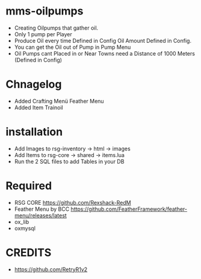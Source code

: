 # mms-oilpumps

- Creating Oilpumps that gather oil.
- Only 1 pump per Player
- Produce Oil every time Defined in Config Oil Amount Defined in Config.
- You can get the Oil out of Pump in Pump Menu
- Oil Pumps cant Placed in or Near Towns need a Distance of 1000 Meters (Defined in Config)

# Chnagelog

- Added Crafting Menü Feather Menu
- Added Item Trainoil

# installation 

- Add Images to rsg-inventory -> html -> images
- Add Items to rsg-core -> shared -> items.lua
- Run the 2 SQL files to add Tables in your DB

# Required
- RSG CORE https://github.com/Rexshack-RedM
- Feather Menu by BCC https://github.com/FeatherFramework/feather-menu/releases/latest
- ox_lib
- oxmysql

# CREDITS

- https://github.com/RetryR1v2 